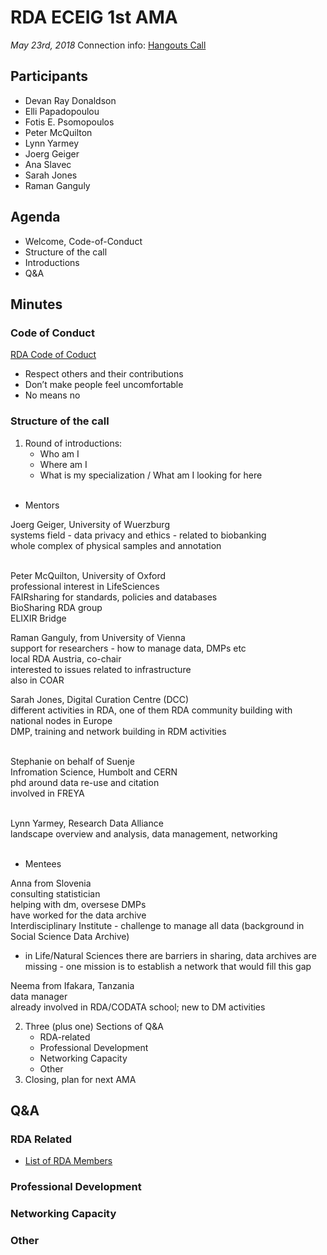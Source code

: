 # RDA ECEIG 1st AMA

*May 23rd, 2018*
Connection info: [Hangouts Call](https://hangouts.google.com/call/qdLcQKo2GD7wvsEyYfcnAAEI)

## Participants
* Devan Ray Donaldson
* Elli Papadopoulou
* Fotis E. Psomopoulos
* Peter McQuilton
* Lynn Yarmey
* Joerg Geiger
* Ana Slavec
* Sarah Jones
* Raman Ganguly


## Agenda
- Welcome, Code-of-Conduct
- Structure of the call
- Introductions
- Q&A



## Minutes

### Code of Conduct

[RDA Code of Coduct](https://www.rd-alliance.org/group/rda-council-private/outcomes/draft-comment-rda-code-conduct)
- Respect others and their contributions
- Don’t make people feel uncomfortable
- No means no

### Structure of the call

1. Round of introductions:
    - Who am I
    - Where am I
    - What is my specialization / What am I looking for here
    </br>
- Mentors </br>

Joerg Geiger, University of Wuerzburg </br>
systems field - data privacy and ethics - related to biobanking </br>
whole complex of physical samples and annotation </br>
</br>

Peter McQuilton, University of Oxford</br>
professional interest in LifeSciences </br>
FAIRsharing for standards, policies and databases</br>
BioSharing RDA group </br>
ELIXIR Bridge </br>

Raman Ganguly, from University of Vienna</br>
support for researchers - how to manage data, DMPs etc </br>
local RDA Austria, co-chair </br>
interested to issues related to infrastructure </br>
also in COAR</br>

Sarah Jones, Digital Curation Centre (DCC) </br>
different activities in RDA, one of them RDA community building with national nodes in Europe </br>
DMP, training and network building in RDM activities </br>
</br>

Stephanie on behalf of Suenje </br>
Infromation Science, Humbolt and CERN </br>
phd around data re-use and citation </br>
involved in FREYA </br>
</br>

Lynn Yarmey, Research Data Alliance </br>
landscape overview and analysis, data management, networking </br>
</br>

- Mentees </br>

Anna from Slovenia </br>
consulting statistician </br>
helping with dm, oversese DMPs </br>
have worked for the data archive </br>
Interdisciplinary Institute - challenge to manage all data (background in Social Science Data Archive)</br>
- in Life/Natural Sciences there are barriers in sharing, data archives are missing - one mission is to establish a network that would fill this gap </br>

Neema from Ifakara, Tanzania </br>
data manager </br>
already involved in RDA/CODATA school; new to DM activities</br>

2. Three (plus one) Sections of Q&A
    - RDA-related
    - Professional Development
    - Networking Capacity
    - Other
3. Closing, plan for next AMA


## Q&A

### RDA Related

- [List of RDA Members](https://www.rd-alliance.org/members)



### Professional Development



### Networking Capacity



### Other
